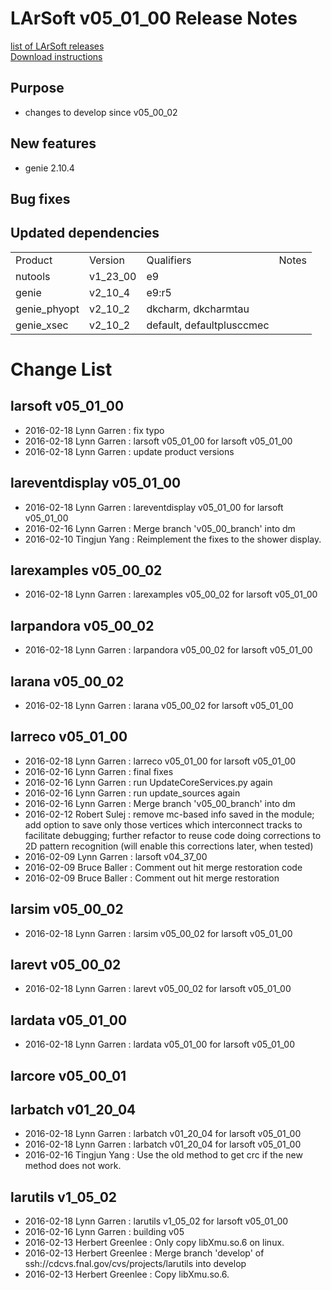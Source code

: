 # LArSoft v05_01_00 Release Notes



[list of LArSoft releases](LArSoft_release_list)  
[Download instructions](http://scisoft.fnal.gov/scisoft/bundles/larsoft/v05_01_00/larsoft-v05_01_00.html)

## Purpose

-   changes to develop since v05_00_02

## New features

-   genie 2.10.4

## Bug fixes

## Updated dependencies

|              |          |                           |       |
|--------------|----------|---------------------------|-------|
| Product      | Version  | Qualifiers                | Notes |
| nutools      | v1_23_00 | e9                        |       |
| genie        | v2_10_4  | e9:r5                     |       |
| genie_phyopt | v2_10_2  | dkcharm, dkcharmtau       |       |
| genie_xsec   | v2_10_2  | default, defaultplusccmec |       |

# Change List

## larsoft v05_01_00

-   2016-02-18 Lynn Garren : fix typo
-   2016-02-18 Lynn Garren : larsoft v05_01_00 for larsoft v05_01_00
-   2016-02-18 Lynn Garren : update product versions

## lareventdisplay v05_01_00

-   2016-02-18 Lynn Garren : lareventdisplay v05_01_00 for larsoft v05_01_00
-   2016-02-16 Lynn Garren : Merge branch 'v05_00_branch' into dm
-   2016-02-10 Tingjun Yang : Reimplement the fixes to the shower display.

## larexamples v05_00_02

-   2016-02-18 Lynn Garren : larexamples v05_00_02 for larsoft v05_01_00

## larpandora v05_00_02

-   2016-02-18 Lynn Garren : larpandora v05_00_02 for larsoft v05_01_00

## larana v05_00_02

-   2016-02-18 Lynn Garren : larana v05_00_02 for larsoft v05_01_00

## larreco v05_01_00

-   2016-02-18 Lynn Garren : larreco v05_01_00 for larsoft v05_01_00
-   2016-02-16 Lynn Garren : final fixes
-   2016-02-16 Lynn Garren : run UpdateCoreServices.py again
-   2016-02-16 Lynn Garren : run update_sources again
-   2016-02-16 Lynn Garren : Merge branch 'v05_00_branch' into dm
-   2016-02-12 Robert Sulej : remove mc-based info saved in the module; add option to save only those vertices which interconnect tracks to facilitate debugging; further refactor to reuse code doing corrections to 2D pattern recognition (will enable this corrections later, when tested)
-   2016-02-09 Lynn Garren : larsoft v04_37_00
-   2016-02-09 Bruce Baller : Comment out hit merge restoration code
-   2016-02-09 Bruce Baller : Comment out hit merge restoration

## larsim v05_00_02

-   2016-02-18 Lynn Garren : larsim v05_00_02 for larsoft v05_01_00

## larevt v05_00_02

-   2016-02-18 Lynn Garren : larevt v05_00_02 for larsoft v05_01_00

## lardata v05_01_00

-   2016-02-18 Lynn Garren : lardata v05_01_00 for larsoft v05_01_00

## larcore v05_00_01

## larbatch v01_20_04

-   2016-02-18 Lynn Garren : larbatch v01_20_04 for larsoft v05_01_00
-   2016-02-18 Lynn Garren : larbatch v01_20_04 for larsoft v05_01_00
-   2016-02-16 Tingjun Yang : Use the old method to get crc if the new method does not work.

## larutils v1_05_02

-   2016-02-18 Lynn Garren : larutils v1_05_02 for larsoft v05_01_00
-   2016-02-16 Lynn Garren : building v05
-   2016-02-13 Herbert Greenlee : Only copy libXmu.so.6 on linux.
-   2016-02-13 Herbert Greenlee : Merge branch 'develop' of ssh://cdcvs.fnal.gov/cvs/projects/larutils into develop
-   2016-02-13 Herbert Greenlee : Copy libXmu.so.6.

